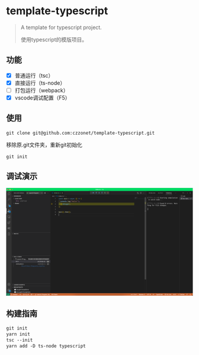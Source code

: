 # template-typescript

> A template for typescript project. 
>
> 使用typescript的模版项目。

## 功能

- [x] 普通运行（tsc）
- [x] 直接运行（ts-node）
- [ ] 打包运行（webpack）
- [x] vscode调试配置（F5）

## 使用

```shell
git clone git@github.com:czzonet/template-typescript.git
```

移除原.git文件夹，重新git初始化

```shell
git init
```

## 调试演示

![](./docs/debug.png)

## 构建指南

```shell
git init
yarn init
tsc --init
yarn add -D ts-node typescript
```

